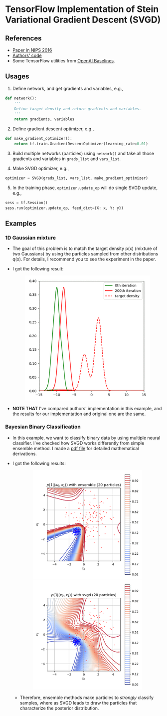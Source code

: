 # TensorFlow Implementation of Stein Variational Gradient Descent (SVGD)

## References
-   [Paper in NIPS 2016](https://arxiv.org/abs/1608.04471)
-   [Authors' code](https://github.com/DartML/Stein-Variational-Gradient-Descent)
-   Some TensorFlow utilities from [OpenAI Baselines](https://github.com/openai/baselines).

## Usages
1. Define network, and get gradients and variables, e.g.,
```python
def network():
    '''
    Define target density and return gradients and variables. 
    '''
    return gradients, variables
```

2. Define gradient descent optimizer, e.g.,
```python
def make_gradient_optimizer():
    return tf.train.GradientDescentOptimizer(learning_rate=0.01)
```

3. Build multiple networks (particles) using `network()` and 
    take all those gradients and variables in `grads_list` and `vars_list`.
    
4. Make SVGD optimizer, e.g., 
```python
optimizer = SVGD(grads_list, vars_list, make_gradient_optimizer)
```

5. In the training phase, `optimizer.update_op` will do single SVGD update, e.g.,
```python
sess = tf.Session()
sess.run(optimizer.update_op, feed_dict={X: x, Y: y})
```


## Examples
### 1D Gaussian mixture
-   The goal of this problem is to match the target density p(x)
    (mixture of two Gaussians)
    by using the particles sampled from other distributions q(x).
    For details, I recommend you to see the experiment in the paper. 
    
-   I got the following result:

    <p float="left" align="center">
      <img src="/results/1_gaussian_mixture/gmm_result.gif" width="400" />
    </p>
    
-   **NOTE THAT** I've compared authors' implementation in this example, 
    and the results for our implementation and original one are the same.
 

### Bayesian Binary Classification
-   In this example, we want to classify binary data by using multiple neural classifier. 
    I've checked how SVGD works differently from simple ensemble method.
    I made a [pdf file](./derivations/bayesian_classification.pdf) for detailed mathematical derivations. 

-   I got the following results:

    <p float="left" align="center">
      <img src="/results/2_bayesian_classification/predictive_ensemble_20.png" width="350" />
      <img src="/results/2_bayesian_classification/predictive_svgd_20.png" width="350" />
    </p>

    -   Therefore, ensemble methods make particles to *strongly* classify samples,
        where as SVGD leads to draw the particles that characterize the posterior distribution.
